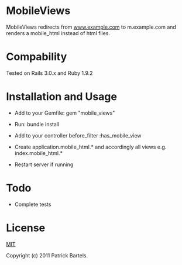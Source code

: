 MobileViews
==============

MobileViews redirects from www.example.com to m.example.com and renders a mobile_html instead of html files.

Compability
===========

Tested on Rails 3.0.x and Ruby 1.9.2

Installation and Usage
======================

* Add to your Gemfile:
  gem "mobile_views"

* Run:
  bundle install

* Add to your controller
  before_filter :has_mobile_view

* Create
  application.mobile_html.*
  and accordingly all views e.g.
  index.mobile_html.*

* Restart server if running

Todo
====

- Complete tests

License
=======

[MIT](MIT-LICENSE)

Copyright (c) 2011 Patrick Bartels.